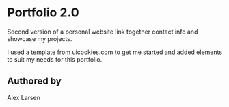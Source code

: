 # Portfolio 2.0

Second version of a personal website link together contact info and showcase my projects.

I used a template from uicookies.com to get me started and added elements to suit my needs for this portfolio.

## Authored by


Alex Larsen

